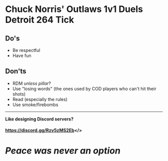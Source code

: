 # Chuck Norris' Outlaws **1v1 Duels Detroit 264 Tick**

## Do's
- Be respectful
- Have fun
## Don'ts
- RDM *unless pillar*?
- Use "losing words" (the ones used by COD players who can't hit their shots)
- Read (especially the rules)
- Use smoke/firebombs

---

**Like designing Discord servers?**

#### <a id="Help Wanted! - Texas Ranger's Discord">https://discord.gg/Rzv5zMS2Eb</>

#  ***Peace was never an option***
